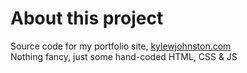 # About this project
Source code for my portfolio site, [kylewjohnston.com](http://www.kylewjohnston.com)  
Nothing fancy, just some hand-coded HTML, CSS & JS
